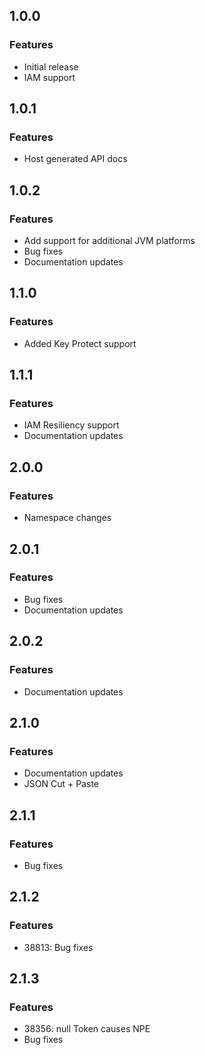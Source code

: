## 1.0.0
### Features
* Initial release
* IAM support

## 1.0.1
### Features
* Host generated API docs

## 1.0.2
### Features
* Add support for additional JVM platforms
* Bug fixes
* Documentation updates

## 1.1.0
### Features
* Added Key Protect support

## 1.1.1
### Features
* IAM Resiliency support
* Documentation updates

## 2.0.0
### Features
* Namespace changes

## 2.0.1
### Features
* Bug fixes
* Documentation updates

## 2.0.2
### Features
* Documentation updates

## 2.1.0
### Features
* Documentation updates
* JSON Cut + Paste

## 2.1.1
### Features
* Bug fixes

## 2.1.2
### Features
* 38813: Bug fixes

## 2.1.3
### Features
* 38356: null Token causes NPE
* Bug fixes

